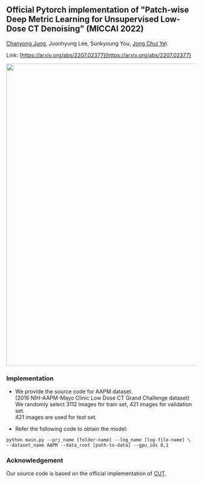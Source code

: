 ## Official Pytorch implementation of "Patch-wise Deep Metric Learning for Unsupervised Low-Dose CT Denoising" (MICCAI 2022)
[Chanyong Jung](https://sites.google.com/view/jcy132), Joonhyung Lee, Sunkyoung You, [Jong Chul Ye](https://bispl.weebly.com/professor.html)\

Link: [https://arxiv.org/abs/2207.02377](https://arxiv.org/abs/2207.02377)


<p align="center">
<img src="https://user-images.githubusercontent.com/52989204/177431169-816f061c-49b5-4632-a532-99054e7cab29.jpg" width="800"/>
</p> 


### Implementation
* We provide the source code for AAPM dataset. \
(2016 NIH-AAPM-Mayo Clinic Low Dose CT Grand Challenge dataset)\
We randomly select 3112 images for train set, 421 images for validation set. \
421 images are used for test set. 

* Refer the following code to obtain the model:
```
python main.py --prj_name [folder-name] --log_name [log-file-name] \
--dataset_name AAPM --data_root [path-to-data] --gpu_ids 0,1
```


### Acknowledgement
Our source code is based on the official implementation of [CUT](https://github.com/taesungp/contrastive-unpaired-translation). 
